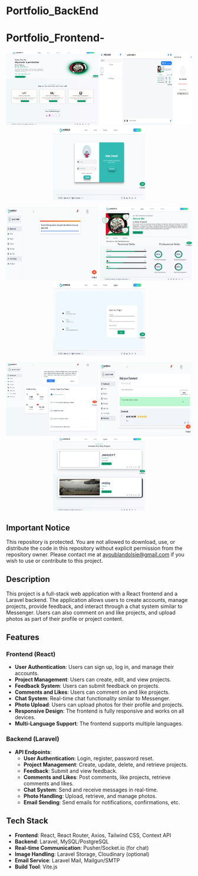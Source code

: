 # Portfolio_BackEnd
# Portfolio_Frontend-

<p align="center">
  <img src="REDME/Screenshot_26-8-2024_192856_localhost.jpeg" alt="Project Banner" width="250" height="200"/>
  <img src="REDME/Screenshot_26-8-2024_193327_localhost.jpeg" alt="Project Banner1" width="250" height="200"/>
  <img src="REDME/Screenshot_26-8-2024_19314_localhost.jpeg" alt="Project Banner2" width="250" height="200"/>
</p>

<p align="center">
  <img src="REDME/Screenshot_26-8-2024_19344_localhost.jpeg" alt="Project Banner3" width="250" height="200"/>
  <img src="REDME/Screenshot_26-8-2024_192932_localhost.jpeg" alt="Project Banner4" width="250" height="200"/>
  <img src="REDME/Screenshot_26-8-2024_193034_localhost.jpeg" alt="Project Banner6" width="250" height="200"/>
</p>

<p align="center">
  <img src="REDME/Screenshot_26-8-2024_193154_localhost.jpeg" alt="Project Banner7" width="250" height="200"/>
  <img src="REDME/Screenshot_26-8-2024_193449_localhost.jpeg" alt="Project Banner9" width="250" height="200"/>
  <img src="REDME/Screenshot_26-8-2024_19309_localhost.jpeg" alt="Project Banner10" width="250" height="200"/>
</p>

## Important Notice

This repository is protected. You are not allowed to download, use, or distribute the code in this repository without explicit permission from the repository owner. Please contact me at ayoublandolsie@gmail.com if you wish to use or contribute to this project.

## Description

This project is a full-stack web application with a React frontend and a Laravel backend. The application allows users to create accounts, manage projects, provide feedback, and interact through a chat system similar to Messenger. Users can also comment on and like projects, and upload photos as part of their profile or project content.

## Features

### Frontend (React)
- **User Authentication**: Users can sign up, log in, and manage their accounts.
- **Project Management**: Users can create, edit, and view projects.
- **Feedback System**: Users can submit feedback on projects.
- **Comments and Likes**: Users can comment on and like projects.
- **Chat System**: Real-time chat functionality similar to Messenger.
- **Photo Upload**: Users can upload photos for their profile and projects.
- **Responsive Design**: The frontend is fully responsive and works on all devices.
- **Multi-Language Support**: The frontend supports multiple languages.

### Backend (Laravel)
- **API Endpoints**:
  - **User Authentication**: Login, register, password reset.
  - **Project Management**: Create, update, delete, and retrieve projects.
  - **Feedback**: Submit and view feedback.
  - **Comments and Likes**: Post comments, like projects, retrieve comments and likes.
  - **Chat System**: Send and receive messages in real-time.
  - **Photo Handling**: Upload, retrieve, and manage photos.
  - **Email Sending**: Send emails for notifications, confirmations, etc.

## Tech Stack

- **Frontend**: React, React Router, Axios, Tailwind CSS, Context API
- **Backend**: Laravel, MySQL/PostgreSQL
- **Real-time Communication**: Pusher/Socket.io (for chat)
- **Image Handling**: Laravel Storage, Cloudinary (optional)
- **Email Service**: Laravel Mail, Mailgun/SMTP
- **Build Tool**: Vite.js

